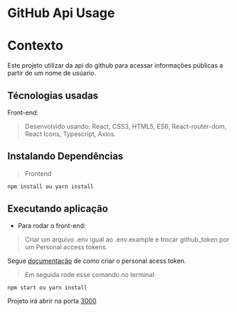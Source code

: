 # GitHub Api Usage

# Contexto
Este projeto utilizar da api do github para acessar informações públicas a partir de um nome de usúario.

## Técnologias usadas

Front-end:
> Desenvolvido usando: React, CSS3, HTML5, ES6, React-router-dom, React Icons, Typescript, Axios.

## Instalando Dependências
> Frontend
```bash
npm install ou yarn install
``` 

## Executando aplicação
* Para rodar o front-end:

> Criar um arquivo .env igual ao .env.example e trocar github_token por um Personal access tokens.
<p> Segue <a href="https://docs.github.com/pt/authentication/keeping-your-account-and-data-secure/creating-a-personal-access-token">documentação</a> de como criar o personal acess token.<p>
 
> Em seguida rode esse comando no terminal:
```
npm start ou yarn install
```
Projeto irá abrir na porta <a href="https://localhost:3000">3000</a>
